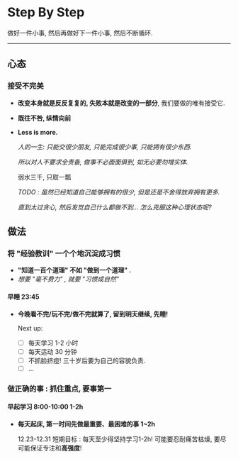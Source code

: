 # Step By Step

做好一件小事, 然后再做好下一件小事, 然后不断循环.

---

## 心态

### 接受不完美

-   **改变本身就是反反复复的, 失败本就是改变的一部分**, 我们要做的唯有接受它.

    <!-- 接受当下的不完美 -->

-   **既往不咎, 纵情向前**

    <!-- 接受过去的不完美 -->

-   **Less is more.**

    _人的一生:_
    _只能交很少朋友,_
    _只能完成很少事,_
    _只能拥有很少东西._

    _所以对人不要求全责备,_
    _做事不必面面俱到,_
    _如无必要勿增实体._

    弱水三千, 只取一瓢

    _TODO :_
    _虽然已经知道自己能够拥有的很少,_
    _但是还是不舍得放弃拥有更多._

    _直到太过贪心, 然后发觉自己什么都做不到…_
    _怎么克服这种心理状态呢?_

<!--

## 心理建设

Omitted

## 优先级

Omitted

-->

## 做法

### 将 "经验教训" 一个个地沉淀成习惯

-   **"知道一百个道理" 不如 "做到一个道理" .**
-   _想要 "毫不费力" , 就要 "习惯成自然"_

#### 早睡 23:45

-   **今晚看不完/玩不完/做不完就算了, 留到明天继续, 先睡!**

    Next up:

    - [ ] 每天学习 1-2 小时
    - [ ] 每天运动 30 分钟
    - [ ] 不抓脸挤痘! 三十岁后要为自己的容貌负责.
    - [ ] …

### 做正确的事 : **抓住重点, 要事第一**

#### 早起学习 8:00-10:00 1-2h

-   **每天起床, 第一时间先做最重要、最困难的事 1~2h**

    12.23-12.31 短期目标 : 每天至少得坚持学习1-2h! 可能要忍耐痛苦枯燥, 要尽可能保证专注和**高强度**!

<!--

Omitted

-->
